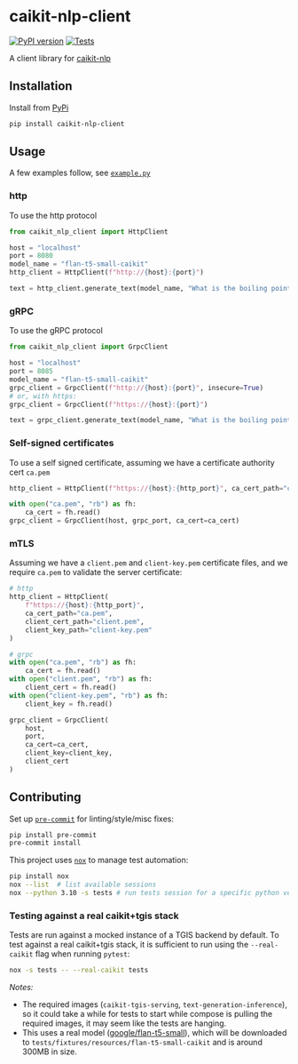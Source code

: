 # caikit-nlp-client

[![PyPI version](https://badge.fury.io/py/caikit-nlp-client.svg)](https://badge.fury.io/py/caikit-nlp-client)
[![Tests](https://github.com/opendatahub-io/caikit-nlp-client/actions/workflows/tests.yml/badge.svg)](https://github.com/opendatahub-io/caikit-nlp-client/actions/workflows/tests.yml)

A client library for [caikit-nlp](https://github.com/caikit/caikit-nlp)

## Installation

Install from [PyPi](https://pypi.org/project/caikit-nlp-client/)

```bash
pip install caikit-nlp-client
```

## Usage

A few examples follow, see [`example.py`](/examples/example.py)

### http

To use the http protocol

```python
from caikit_nlp_client import HttpClient

host = "localhost"
port = 8080
model_name = "flan-t5-small-caikit"
http_client = HttpClient(f"http://{host}:{port}")

text = http_client.generate_text(model_name, "What is the boiling point of Nitrogen?")
```

### gRPC

To use the gRPC protocol

```python
from caikit_nlp_client import GrpcClient

host = "localhost"
port = 8085
model_name = "flan-t5-small-caikit"
grpc_client = GrpcClient(f"http://{host}:{port}", insecure=True)
# or, with https:
grpc_client = GrpcClient(f"https://{host}:{port}")

text = grpc_client.generate_text(model_name, "What is the boiling point of Nitrogen?")
```

### Self-signed certificates

To use a self signed certificate, assuming we have a certificate authority cert `ca.pem`

```python
http_client = HttpClient(f"https://{host}:{http_port}", ca_cert_path="ca.pem")

with open("ca.pem", "rb") as fh:
    ca_cert = fh.read()
grpc_client = GrpcClient(host, grpc_port, ca_cert=ca_cert)
```

### mTLS

Assuming we have a `client.pem` and `client-key.pem` certificate files, and we require `ca.pem` to validate the server certificate:

```python
# http
http_client = HttpClient(
    f"https://{host}:{http_port}",
    ca_cert_path="ca.pem",
    client_cert_path="client.pem",
    client_key_path="client-key.pem"
)

# grpc
with open("ca.pem", "rb") as fh:
    ca_cert = fh.read()
with open("client.pem", "rb") as fh:
    client_cert = fh.read()
with open("client-key.pem", "rb") as fh:
    client_key = fh.read()

grpc_client = GrpcClient(
    host,
    port,
    ca_cert=ca_cert,
    client_key=client_key,
    client_cert
)
```

## Contributing

Set up [`pre-commit`](https://pre-commit.com) for linting/style/misc fixes:

```bash
pip install pre-commit
pre-commit install
```

This project uses [`nox`](https://github.com/wntrblm/nox) to manage test automation:

```bash
pip install nox
nox --list  # list available sessions
nox --python 3.10 -s tests # run tests session for a specific python version
```

### Testing against a real caikit+tgis stack

Tests are run against a mocked instance of a TGIS backend by default. To test against a real
caikit+tgis stack, it is sufficient to run using the `--real-caikit` flag when running `pytest`:

```bash
nox -s tests -- --real-caikit tests
```

_Notes:_

- The required images (`caikit-tgis-serving`, `text-generation-inference`), so it could take a while for tests to start while
  compose is pulling the required images, it may seem like the tests are hanging.
- This uses a real model ([google/flan-t5-small](https://huggingface.co/google/flan-t5-small)), which will be downloaded
  to `tests/fixtures/resources/flan-t5-small-caikit` and is around 300MB in size.
